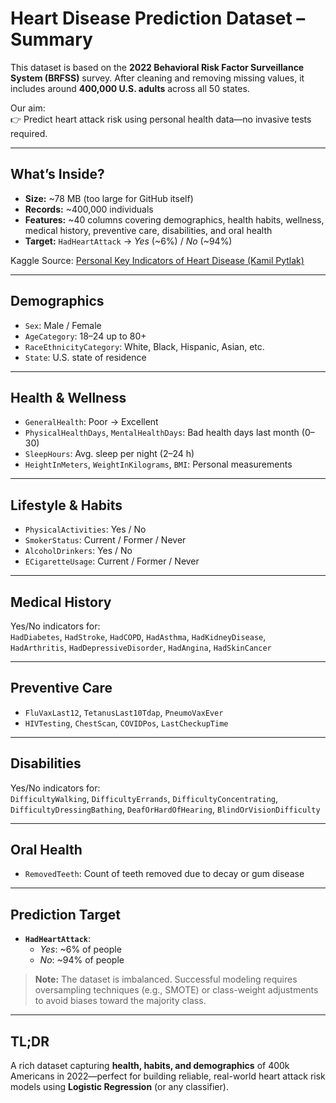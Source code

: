 #  Heart Disease Prediction Dataset – Summary  

This dataset is based on the **2022 Behavioral Risk Factor Surveillance System (BRFSS)** survey. After cleaning and removing missing values, it includes around **400,000 U.S. adults** across all 50 states.

Our aim:  
👉 Predict heart attack risk using personal health data—no invasive tests required.

---

##  What’s Inside?

- **Size:** ~78 MB (too large for GitHub itself)  
- **Records:** ~400,000 individuals  
- **Features:** ~40 columns covering demographics, health habits, wellness, medical history, preventive care, disabilities, and oral health  
- **Target:** `HadHeartAttack` → *Yes* (~6%) / *No* (~94%)

Kaggle Source: [Personal Key Indicators of Heart Disease (Kamil Pytlak)](https://www.kaggle.com/datasets/kamilpytlak/personal-key-indicators-of-heart-disease) 

---

##  Demographics  
- `Sex`: Male / Female  
- `AgeCategory`: 18–24 up to 80+  
- `RaceEthnicityCategory`: White, Black, Hispanic, Asian, etc.  
- `State`: U.S. state of residence  

---

##  Health & Wellness  
- `GeneralHealth`: Poor → Excellent  
- `PhysicalHealthDays`, `MentalHealthDays`: Bad health days last month (0–30)  
- `SleepHours`: Avg. sleep per night (2–24 h)  
- `HeightInMeters`, `WeightInKilograms`, `BMI`: Personal measurements  

---

##  Lifestyle & Habits  
- `PhysicalActivities`: Yes / No  
- `SmokerStatus`: Current / Former / Never  
- `AlcoholDrinkers`: Yes / No  
- `ECigaretteUsage`: Current / Former / Never  

---

##  Medical History  
Yes/No indicators for:  
`HadDiabetes`, `HadStroke`, `HadCOPD`, `HadAsthma`, `HadKidneyDisease`,  
`HadArthritis`, `HadDepressiveDisorder`, `HadAngina`, `HadSkinCancer`  

---

##  Preventive Care  
- `FluVaxLast12`, `TetanusLast10Tdap`, `PneumoVaxEver`  
- `HIVTesting`, `ChestScan`, `COVIDPos`, `LastCheckupTime`  

---

##  Disabilities  
Yes/No indicators for:  
`DifficultyWalking`, `DifficultyErrands`, `DifficultyConcentrating`,  
`DifficultyDressingBathing`, `DeafOrHardOfHearing`, `BlindOrVisionDifficulty`  

---

##  Oral Health  
- `RemovedTeeth`: Count of teeth removed due to decay or gum disease  

---

##  Prediction Target  
- **`HadHeartAttack`**:  
  - *Yes*: ~6% of people  
  - *No*: ~94% of people  

> **Note:** The dataset is imbalanced. Successful modeling requires oversampling techniques (e.g., SMOTE) or class-weight adjustments to avoid biases toward the majority class.

---

##  TL;DR  
A rich dataset capturing **health, habits, and demographics** of 400k Americans in 2022—perfect for building reliable, real-world heart attack risk models using **Logistic Regression** (or any classifier).

